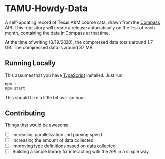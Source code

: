 # TAMU-Howdy-Data

A self-updating record of Texas A&M course data, drawn from the [Compass](https://compassxe-ssb.tamu.edu/StudentRegistrationSsb/ssb/registration/registration) API.
This repository will create a release automatically on the first of each month, containing the data in Compass at that time.

At the time of writing (3/19/2020), the compressed data totals around 1.7 GB. The compressed data is around 87 MB.

## Running Locally
This assumes that you have [TypeScript](https://typescriptlang.org) installed.
Just run:
```shell script
npm i
npm start
```
This should take a little bit over an hour.

## Contributing
Things that would be awesome:

- [ ] Increasing parallelization and parsing speed
- [ ] Increasing the amount of data collected
- [ ] Improving type definitions based on data collected
- [ ] Building a simple library for interacting with the API in a simple way.